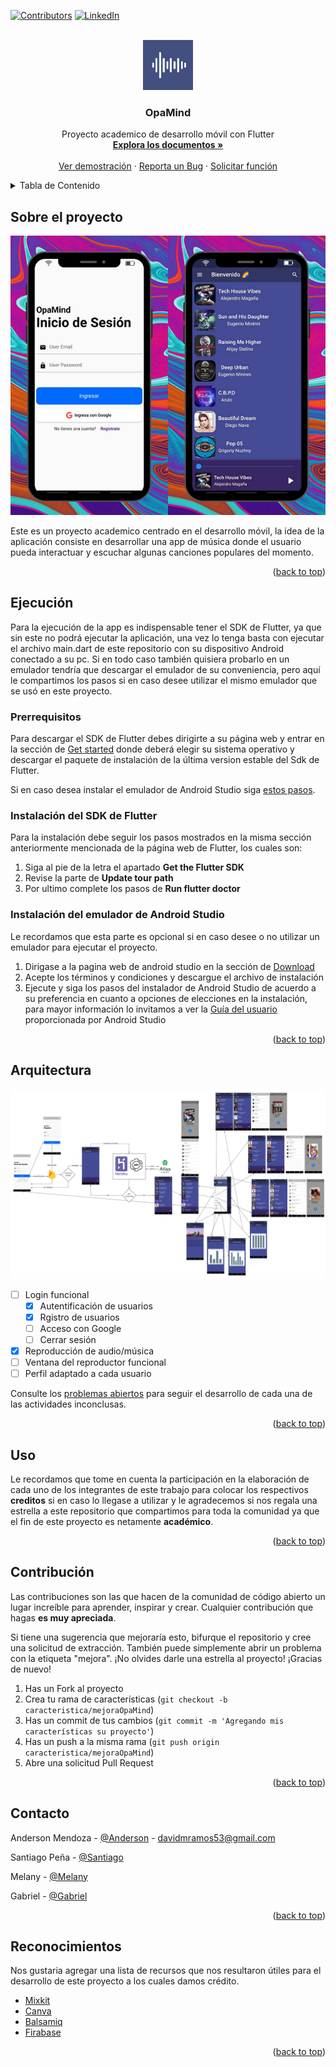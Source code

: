 <div id="top"></div>

<!-- PROJECT SHIELDS -->
[![Contributors][contributors-shield]][contributors-url]
[![LinkedIn][linkedin-shield]][linkedin-url]



<!-- PROJECT LOGO -->
<br />
<div align="center">
  <a href="https://github.com/AnderMendoza/OpaMind-frontend">
    <img src="./assets/icon/icon.png" alt="Logo" width="80" height="80">
  </a>

  <h3 align="center">OpaMind</h3>

  <p align="center">
    Proyecto academico de desarrollo móvil con Flutter
    <br />
    <a href="https://github.com/AnderMendoza/OpaMind-frontend"><strong>Explora los documentos »</strong></a>
    <br />
    <br />
    <a href="https://github.com/AnderMendoza/OpaMind-frontend">Ver demostración</a>
    ·
    <a href="https://github.com/AnderMendoza/OpaMind-frontend/issues">Reporta un Bug</a>
    ·
    <a href="https://github.com/AnderMendoza/OpaMind-frontend/issues">Solicitar función</a>
  </p>
</div>



<!-- TABLE OF CONTENTS -->
<details>
  <summary>Tabla de Contenido</summary>
  <ol>
    <li>
      <a href="#sobre-el-proyecto">Sobre el proyecto</a>
    </li>
    <li>
      <a href="#ejecución">Ejecución</a>
      <ul>
        <li><a href="#prerrequisitos">Prerrequisitos</a></li>
        <li><a href="#instalación-del-sdk-de-flutter">Instalación del Sdk de Flutter</a></li>
        <li><a href="#instalación-del-emulador-de-android-studio">Instalación del emulador de Android Studio</a></li>
      </ul>
    </li>
    <li><a href="#uso">Uso</a></li>
    <li><a href="#arquitectura">Arquitectura</a></li>
    <li><a href="#contribución">Contribución</a></li>
    <li><a href="#contacto">Contacto</a></li>
    <li><a href="#reconocimientos">Reconocimientos</a></li>
  </ol>
</details>



<!-- ABOUT THE PROJECT -->
## Sobre el proyecto

![Product Name Screen Shot][product-screenshot]

Este es un proyecto academico centrado en el desarrollo móvil, la idea de la aplicación consiste en desarrollar una app de música donde el usuario pueda interactuar y escuchar algunas canciones populares del momento.

<p align="right">(<a href="#top">back to top</a>)</p>



<!-- GETTING STARTED -->
## Ejecución

Para la ejecución de la app es indispensable tener el SDK de Flutter, ya que sin este no podrá ejecutar la aplicación, una vez lo tenga basta con ejecutar el archivo main.dart de este repositorio con su dispositivo Android conectado a su pc. Si en todo caso también quisiera probarlo en un emulador tendría que descargar el emulador de su conveniencia, pero aquí le compartimos los pasos si en caso desee utilizar el mismo emulador que se usó en este proyecto.

### Prerrequisitos

Para descargar el SDK de Flutter debes dirigirte a su página web y entrar en la sección de [Get started](https://docs.flutter.dev/get-started/install) donde deberá elegir su sistema operativo y descargar el paquete de instalación de la última version estable del Sdk de Flutter.<br/>

Si en caso desea instalar el emulador de Android Studio siga <a href="#instalación-del-emulador-de-android-studio">estos pasos</a>.

### Instalación del SDK de Flutter

Para la instalación debe seguir los pasos mostrados en la misma sección anteriormente mencionada de la página web de Flutter, los cuales son:

1. Siga al pie de la letra el apartado **Get the Flutter SDK**
2. Revise la parte de **Update tour path**
3. Por ultimo complete los pasos de **Run flutter doctor**

### Instalación del emulador de Android Studio

Le recordamos que esta parte es opcional si en caso desee o no utilizar un emulador para ejecutar el proyecto.

1. Dirigase a la pagina web de android studio en la sección de [Download](https://developer.android.com/studio)
2. Acepte los términos y condiciones y descargue el archivo de instalación
3. Ejecute y siga los pasos del instalador de Android Studio de acuerdo a su preferencia en cuanto a opciones de elecciones en la instalación, para mayor información lo invitamos a ver la [Guía del usuario](https://developer.android.com/studio/intro) proporcionada por Android Studio

<p align="right">(<a href="#top">back to top</a>)</p>



<!-- ROADMAP -->
## Arquitectura

![Architech Name Screen Shot][architech-screenshot]

- [ ] Login funcional
    - [X] Autentificación de usuarios
    - [X] Rgistro de usuarios
    - [ ] Acceso con Google
    - [ ] Cerrar sesión
- [x] Reproducción de audio/música
- [ ] Ventana del reproductor funcional
- [ ] Perfil adaptado a cada usuario

Consulte los [problemas abiertos](https://github.com/AnderMendoza/OpaMind-frontend/issues) para seguir el desarrollo de cada una de las actividades inconclusas.

<p align="right">(<a href="#top">back to top</a>)</p>



<!-- USAGE EXAMPLES -->
## Uso

Le recordamos que tome en cuenta la participación en la elaboración de cada uno de los integrantes de este trabajo para colocar los respectivos **creditos** si en caso lo llegase a utilizar y le agradecemos si nos regala una estrella a este repositorio que compartimos para toda la comunidad ya que el fin de este proyecto es netamente **académico**.

<p align="right">(<a href="#top">back to top</a>)</p>



<!-- CONTRIBUTING -->
## Contribución

Las contribuciones son las que hacen de la comunidad de código abierto un lugar increíble para aprender, inspirar y crear. Cualquier contribución que hagas **es muy apreciada**.

Si tiene una sugerencia que mejoraría esto, bifurque el repositorio y cree una solicitud de extracción. También puede simplemente abrir un problema con la etiqueta "mejora". ¡No olvides darle una estrella al proyecto! ¡Gracias de nuevo!

1. Has un Fork al proyecto
2. Crea tu rama de características (`git checkout -b caracteristica/mejoraOpaMind`)
3. Has un commit de tus cambios (`git commit -m 'Agregando mis características su proyecto'`)
4. Has un push a la misma rama (`git push origin caracteristica/mejoraOpaMind`)
5. Abre una solicitud Pull Request

<p align="right">(<a href="#top">back to top</a>)</p>



<!-- CONTACT -->
## Contacto

Anderson Mendoza - [@Anderson](https://www.linkedin.com/in/anderson-mendoza-ramos-7551141b7/) - davidmramos53@gmail.com

Santiago Peña - [@Santiago](https://github.com/Isntlambo)

Melany - [@Melany](https://github.com/mel2910)

Gabriel - [@Gabriel](https://github.com/KennaiDeKennia)

<p align="right">(<a href="#top">back to top</a>)</p>



<!-- ACKNOWLEDGMENTS -->
## Reconocimientos

Nos gustaria agregar una lista de recursos que nos resultaron útiles para el desarrollo de este proyecto a los cuales damos crédito.

* [Mixkit](https://mixkit.co/free-stock-music/)
* [Canva](https://www.canva.com/)
* [Balsamiq](https://balsamiq.cloud/)
* [Firabase](https://firebase.google.com/)

<p align="right">(<a href="#top">back to top</a>)</p>



<!-- MARKDOWN LINKS & IMAGES -->
<!-- https://www.markdownguide.org/basic-syntax/#reference-style-links -->
[contributors-shield]: https://img.shields.io/badge/CONTRIBUIDORES-4-green?style=for-the-badge
[contributors-url]: https://github.com/AnderMendoza/OpaMind-frontend/graphs/contributors
[linkedin-shield]: https://img.shields.io/badge/-LinkedIn-black.svg?style=for-the-badge&logo=linkedin&colorB=555
[linkedin-url]: https://www.linkedin.com/in/anderson-mendoza-ramos-7551141b7/
[product-screenshot]: assets/mockup/login.png
[architech-screenshot]: assets/architech/Arquitectura%20de%20OpaMind.png
